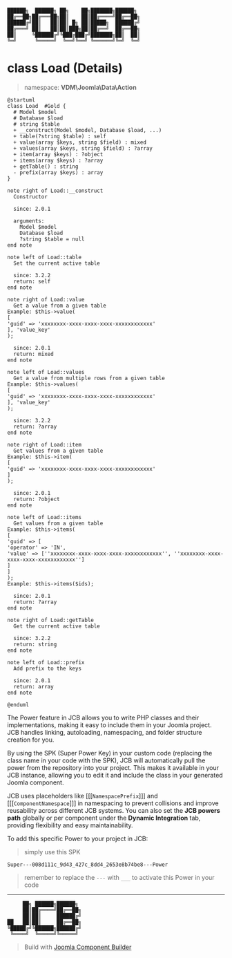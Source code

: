 ```
██████╗  ██████╗ ██╗    ██╗███████╗██████╗
██╔══██╗██╔═══██╗██║    ██║██╔════╝██╔══██╗
██████╔╝██║   ██║██║ █╗ ██║█████╗  ██████╔╝
██╔═══╝ ██║   ██║██║███╗██║██╔══╝  ██╔══██╗
██║     ╚██████╔╝╚███╔███╔╝███████╗██║  ██║
╚═╝      ╚═════╝  ╚══╝╚══╝ ╚══════╝╚═╝  ╚═╝
```
# class Load (Details)
> namespace: **VDM\Joomla\Data\Action**

```uml
@startuml
class Load  #Gold {
  # Model $model
  # Database $load
  # string $table
  + __construct(Model $model, Database $load, ...)
  + table(?string $table) : self
  + value(array $keys, string $field) : mixed
  + values(array $keys, string $field) : ?array
  + item(array $keys) : ?object
  + items(array $keys) : ?array
  + getTable() : string
  - prefix(array $keys) : array
}

note right of Load::__construct
  Constructor

  since: 2.0.1
  
  arguments:
    Model $model
    Database $load
    ?string $table = null
end note

note left of Load::table
  Set the current active table

  since: 3.2.2
  return: self
end note

note right of Load::value
  Get a value from a given table
Example: $this->value(
[
'guid' => 'xxxxxxxx-xxxx-xxxx-xxxx-xxxxxxxxxxxx'
], 'value_key'
);

  since: 2.0.1
  return: mixed
end note

note left of Load::values
  Get a value from multiple rows from a given table
Example: $this->values(
[
'guid' => 'xxxxxxxx-xxxx-xxxx-xxxx-xxxxxxxxxxxx'
], 'value_key'
);

  since: 3.2.2
  return: ?array
end note

note right of Load::item
  Get values from a given table
Example: $this->item(
[
'guid' => 'xxxxxxxx-xxxx-xxxx-xxxx-xxxxxxxxxxxx'
]
);

  since: 2.0.1
  return: ?object
end note

note left of Load::items
  Get values from a given table
Example: $this->items(
[
'guid' => [
'operator' => 'IN',
'value' => [''xxxxxxxx-xxxx-xxxx-xxxx-xxxxxxxxxxxx'', ''xxxxxxxx-xxxx-xxxx-xxxx-xxxxxxxxxxxx'']
]
]
);
Example: $this->items($ids);

  since: 2.0.1
  return: ?array
end note

note right of Load::getTable
  Get the current active table

  since: 3.2.2
  return: string
end note

note left of Load::prefix
  Add prefix to the keys

  since: 2.0.1
  return: array
end note
 
@enduml
```

The Power feature in JCB allows you to write PHP classes and their implementations, making it easy to include them in your Joomla project. JCB handles linking, autoloading, namespacing, and folder structure creation for you.

By using the SPK (Super Power Key) in your custom code (replacing the class name in your code with the SPK), JCB will automatically pull the power from the repository into your project. This makes it available in your JCB instance, allowing you to edit it and include the class in your generated Joomla component.

JCB uses placeholders like [[[`NamespacePrefix`]]] and [[[`ComponentNamespace`]]] in namespacing to prevent collisions and improve reusability across different JCB systems. You can also set the **JCB powers path** globally or per component under the **Dynamic Integration** tab, providing flexibility and easy maintainability.

To add this specific Power to your project in JCB:

> simply use this SPK
```
Super---008d111c_9d43_427c_8dd4_2653e8b74be8---Power
```
> remember to replace the `---` with `___` to activate this Power in your code

---
```
     ██╗ ██████╗██████╗
     ██║██╔════╝██╔══██╗
     ██║██║     ██████╔╝
██   ██║██║     ██╔══██╗
╚█████╔╝╚██████╗██████╔╝
 ╚════╝  ╚═════╝╚═════╝
```
> Build with [Joomla Component Builder](https://git.vdm.dev/joomla/Component-Builder)

